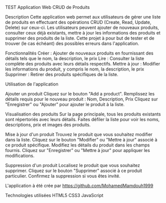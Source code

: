 
TEST Application Web CRUD de Produits

Description
Cette application web permet aux utilisateurs de gérer une liste de produits en effectuant des opérations CRUD (Create, Read, Update, Delete) sur ceux-ci. Les utilisateurs peuvent ajouter de nouveaux produits, consulter ceux déjà existants, mettre à jour les informations des produits et supprimer des produits de la liste. Cette projet à pour but de tester et de trouver (le cas échéant) des possibles erreurs dans l'application.

Fonctionnalités
Créer : Ajouter de nouveaux produits en fournissant des détails tels que le nom, la description, le prix
Lire : Consulter la liste complète des produits avec leurs détails respectifs.
Mettre à jour : Modifier les informations du produit, y compris le nom, la description, le prix
Supprimer : Retirer des produits spécifiques de la liste.

Utilisation de l'application

Ajouter un produit
Cliquez sur le bouton "Add a product".
Remplissez les détails requis pour le nouveau produit : Nom, Description, Prix
Cliquez sur "Enregistrer" ou "Ajouter" pour ajouter le produit à la liste.

Visualisation des produits
Sur la page principale, tous les produits existants sont répertoriés avec leurs détails.
Faites défiler la liste pour voir les noms, descriptions, prix et images des produits.

Mise à jour d'un produit
Trouvez le produit que vous souhaitez modifier dans la liste.
Cliquez sur le bouton "Modifier" ou "Mettre à jour" associé à ce produit spécifique.
Modifiez les détails du produit dans les champs fournis.
Cliquez sur "Enregistrer" ou "Mettre à jour" pour appliquer les modifications.

Suppression d'un produit
Localisez le produit que vous souhaitez supprimer.
Cliquez sur le bouton "Supprimer" associé à ce produit particulier.
Confirmez la suppression si vous êtes invité.

L'application à été crée par https://github.com/MohamedMamdouh1999

Technologies utilisées
HTML5
CSS3
JavaScript